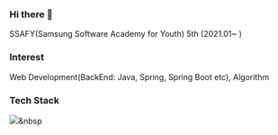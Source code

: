 ### Hi there 👋

<!--
**myungsun-kim/myungsun-kim** is a ✨ _special_ ✨ repository because its `README.md` (this file) appears on your GitHub profile.

Here are some ideas to get you started:

- 🔭 I’m currently working on ...
- 🌱 I’m currently learning ...
- 👯 I’m looking to collaborate on ...
- 🤔 I’m looking for help with ...
- 💬 Ask me about ...
- 📫 How to reach me: ...
- 😄 Pronouns: ...
- ⚡ Fun fact: ...
-->

SSAFY(Samsung Software Academy for Youth) 5th (2021.01~ )

### Interest
Web Development(BackEnd: Java, Spring, Spring Boot etc), Algorithm

### Tech Stack
<img src="https://img.shields.io/badge/Java-#007396?style=flat-square&logo=#007396&logoColor=white"/></a>&nbsp 
<!--
<img src="https://img.shields.io/badge/쓰고자하는_텍스트-컬러코드?style=flat-square&logo=#F7DF1E&logoColor=white"/></a>&nbsp 
<img src="https://img.shields.io/badge/쓰고자하는_텍스트-컬러코드?style=flat-square&logo=#6DB33F&logoColor=white"/></a>&nbsp 
<img src="https://img.shields.io/badge/쓰고자하는_텍스트-컬러코드?style=flat-square&logo=#E34F26&logoColor=white"/></a>&nbsp 
<img src="https://img.shields.io/badge/쓰고자하는_텍스트-컬러코드?style=flat-square&logo=#4479A1&logoColor=white"/></a>&nbsp 
<img src="https://img.shields.io/badge/쓰고자하는_텍스트-컬러코드?style=flat-square&logo=#F80000&logoColor=white"/></a>&nbsp 
    -->   
